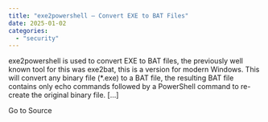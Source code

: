 ```yaml
---
title: "exe2powershell – Convert EXE to BAT Files"
date: 2025-01-02
categories: 
  - "security"
---
```


exe2powershell is used to convert EXE to BAT files, the previously well known tool for this was exe2bat, this is a version for modern Windows. This will convert any binary file (\*.exe) to a BAT file, the resulting BAT file contains only echo commands followed by a PowerShell command to re-create the original binary file. \[…\]

Go to Source
